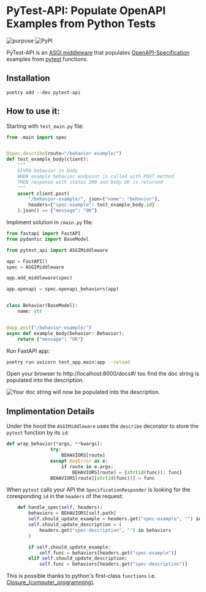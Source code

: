 # PyTest-API: Populate OpenAPI Examples from Python Tests

![purpose](https://img.shields.io/badge/purpose-testing-green.svg)
![PyPI](https://img.shields.io/pypi/v/pytest-api.svg)

PyTest-API is an [ASGI middleware](https://asgi.readthedocs.io/en/latest/specs/main.html#middleware) that populates [OpenAPI-Specification](https://github.com/OAI/OpenAPI-Specification/) examples from [pytest](https://pypi.org/project/pytest/) functions. 


## Installation

```
poetry add --dev pytest-api
```

## How to use it:

Starting with `test_main.py` file: 

```python
from .main import spec


@spec.describe(route="/behavior-example/")
def test_example_body(client):
    """
    GIVEN behavior in body
    WHEN example behavior endpoint is called with POST method
    THEN response with status 200 and body OK is returned
    """
    assert client.post(
        "/behavior-example/", json={"name": "behavior"},
        headers={"spec-example": test_example_body.id}
    ).json() == {"message": "OK"}
```

Impliment solution in `/main.py` file:

```python
from fastapi import FastAPI
from pydantic import BaseModel

from pytest_api import ASGIMiddleware

app = FastAPI()
spec = ASGIMiddleware

app.add_middleware(spec)

app.openapi = spec.openapi_behaviors(app)


class Behavior(BaseModel):
    name: str


@app.post("/behavior-example/")
async def example_body(behavior: Behavior):
    return {"message": "OK"}
```

Run FastAPI app:
```bash
poetry run uvicorn test_app.main:app --reload
```

Open your browser to http://localhost:8000/docs#/ too find the doc string is populated into the description.

![Your doc string will now be populated into the description.](./OpenAPI.png)

## Implimentation Details

Under the hood the `ASGIMiddleware` uses the `describe` decorator to store the `pytest` function by its `id`: 

```python
def wrap_behavior(*args, **kwargs):
                try:
                    BEHAVIORS[route]
                except KeyError as e:
                    if route in e.args:
                        BEHAVIORS[route] = {str(id(func)): func}
                BEHAVIORS[route][str(id(func))] = func
```

When `pytest` calls your API the `SpecificationResponder` is looking for the coresponding `id` in the `headers` of the request:

```python
    def handle_spec(self, headers):
        behaviors = BEHAVIORS[self.path]
        self.should_update_example = headers.get("spec-example", "") in behaviors
        self.should_update_description = (
            headers.get("spec-description", "") in behaviors
        )

        if self.should_update_example:
            self.func = behaviors[headers.get("spec-example")]
        elif self.should_update_description:
            self.func = behaviors[headers.get("spec-description")]
```

This is possible thanks to python's first-class `functions` i.e. [Closure_(computer_programming)](https://en.wikipedia.org/wiki/Closure_(computer_programming)).